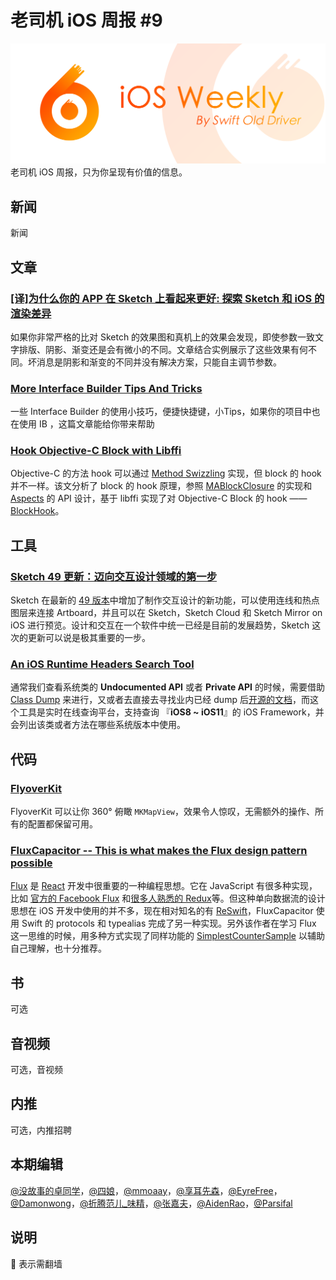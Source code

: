 # 老司机 iOS 周报 #9

![ios-weekly](../assets/ios-weekly.png)
老司机 iOS 周报，只为你呈现有价值的信息。

## 新闻

新闻

## 文章

### [[译]为什么你的 APP 在 Sketch 上看起来更好: 探索 Sketch 和 iOS 的渲染差异](https://juejin.im/post/5a9572575188257a61326630)

如果你非常严格的比对 Sketch 的效果图和真机上的效果会发现，即使参数一致文字排版、阴影、渐变还是会有微小的不同。文章结合实例展示了这些效果有何不同。坏消息是阴影和渐变的不同并没有解决方案，只能自主调节参数。

### [More Interface Builder Tips And Tricks](https://useyourloaf.com/blog/more-interface-builder-tips-and-tricks/?utm_campaign=iOS%2BDev%2BWeekly&utm_source=iOS%2BDev%2BWeekly%2BIssue%2B340)

一些 Interface Builder 的使用小技巧，便捷快捷键，小Tips，如果你的项目中也在使用 IB ，这篇文章能给你带来帮助

### [Hook Objective-C Block with Libffi](http://yulingtianxia.com/blog/2018/02/28/Hook-Objective-C-Block-with-Libffi/)

Objective-C 的方法 hook 可以通过 [Method Swizzling](http://nshipster.cn/method-swizzling/) 实现，但 block 的 hook 并不一样。该文分析了 block 的 hook 原理，参照 [MABlockClosure](https://github.com/mikeash/MABlockClosure) 的实现和 [Aspects](https://github.com/steipete/Aspects) 的 API 设计，基于 libffi 实现了对 Objective-C Block 的 hook —— [BlockHook](https://github.com/yulingtianxia/BlockHook)。

## 工具

### [Sketch 49 更新：迈向交互设计领域的第一步](https://sspai.com/post/43466)

Sketch 在最新的 [49 版本](https://blog.sketchapp.com/prototyping-libraries-on-sketch-cloud-and-an-official-ios-ui-kit-in-sketch-49-bf090c70796c)中增加了制作交互设计的新功能，可以使用连线和热点图层来连接 Artboard，并且可以在 Sketch，Sketch Cloud 和 Sketch Mirror on iOS 进行预览。设计和交互在一个软件中统一已经是目前的发展趋势，Sketch 这次的更新可以说是极其重要的一步。

### [An iOS Runtime Headers Search Tool](http://developer.limneos.net/index.php)

通常我们查看系统类的 **Undocumented API** 或者 **Private API** 的时候，需要借助 [Class Dump](https://github.com/nygard/class-dump) 来进行，又或者去直接去寻找业内已经 dump 后[开源的文档](https://github.com/nst/iOS-Runtime-Headers)，而这个工具是实时在线查询平台，支持查询 『**iOS8 ~ iOS11**』的 iOS Framework，并会列出该类或者方法在哪些系统版本中使用。

## 代码

### [FlyoverKit](https://github.com/SvenTiigi/FlyoverKit)

FlyoverKit 可以让你 360° 俯瞰 `MKMapView`，效果令人惊叹，无需额外的操作、所有的配置都保留可用。

### [FluxCapacitor -- This is what makes the Flux design pattern possible](https://github.com/marty-suzuki/FluxCapacitor)

[Flux](https://facebook.github.io/flux/) 是 [React](https://github.com/facebook/react) 开发中很重要的一种编程思想。它在 JavaScript 有很多种实现，比如 [官方的 Facebook Flux](https://github.com/facebook/flux) 和[很多人熟悉的 Redux](https://github.com/reactjs/redux)等。但这种单向数据流的设计思想在 iOS 开发中使用的并不多，现在相对知名的有 [ReSwift](https://github.com/ReSwift/ReSwift)，FluxCapacitor 使用 Swift 的 protocols 和 typealias 完成了另一种实现。另外该作者在学习 Flux 这一思维的时候，用多种方式实现了同样功能的 [SimplestCounterSample](https://github.com/marty-suzuki/SimplestCounterSample) 以辅助自己理解，也十分推荐。

## 书

可选

## 音视频

可选，音视频

## 内推

可选，内推招聘

## 本期编辑

[@没故事的卓同学](https://weibo.com/1926303682/profile)，[@四娘](https://kemchenj.github.io)，[@mmoaay](https://weibo.com/u/1302422271)，[@享耳先森](https://github.com/iblacksun)，[@EyreFree](https://weibo.com/eyrefree777)，[@Damonwong](https://weibo.com/damonone)，[@折腾范儿_味精](http://weibo.com/agvicking)，[@张嘉夫](https://weibo.com/2949394297)，[@AidenRao](https://weibo.com/AidenRao)，[@Parsifal](https://weibo.com/parsifalchang)

## 说明

🚧 表示需翻墙
